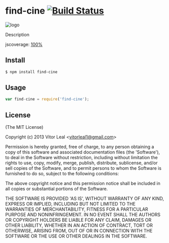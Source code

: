 find-cine [![Build Status](https://secure.travis-ci.org/vitorleal/find-cine.png)](http://travis-ci.org/vitorleal/find-cine)
=======

![logo](https://raw.github.com/vitorleal/find-cine/master/logo.png)

Description

jscoverage: [100%](http://vitorleal.github.com/coverage/find-cine.html)

## Install

```bash
$ npm install find-cine
```

## Usage

```js
var find-cine = require('find-cine');

```

## License

(The MIT License)

Copyright (c) 2013 Vitor Leal &lt;vitorleal1@gmail.com&gt;

Permission is hereby granted, free of charge, to any person obtaining
a copy of this software and associated documentation files (the
'Software'), to deal in the Software without restriction, including
without limitation the rights to use, copy, modify, merge, publish,
distribute, sublicense, and/or sell copies of the Software, and to
permit persons to whom the Software is furnished to do so, subject to
the following conditions:

The above copyright notice and this permission notice shall be
included in all copies or substantial portions of the Software.

THE SOFTWARE IS PROVIDED 'AS IS', WITHOUT WARRANTY OF ANY KIND,
EXPRESS OR IMPLIED, INCLUDING BUT NOT LIMITED TO THE WARRANTIES OF
MERCHANTABILITY, FITNESS FOR A PARTICULAR PURPOSE AND NONINFRINGEMENT.
IN NO EVENT SHALL THE AUTHORS OR COPYRIGHT HOLDERS BE LIABLE FOR ANY
CLAIM, DAMAGES OR OTHER LIABILITY, WHETHER IN AN ACTION OF CONTRACT,
TORT OR OTHERWISE, ARISING FROM, OUT OF OR IN CONNECTION WITH THE
SOFTWARE OR THE USE OR OTHER DEALINGS IN THE SOFTWARE.
